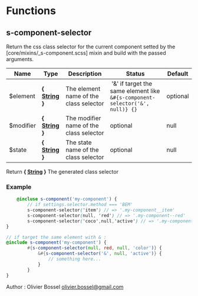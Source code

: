 # Functions


## s-component-selector

Return the css class selector for the current component setted by the [core/mixins/_s-component.scss] mixin
and build with the passed arguments.



Name  |  Type  |  Description  |  Status  |  Default
------------  |  ------------  |  ------------  |  ------------  |  ------------
$element  |  **{ [String](http://www.sass-lang.com/documentation/file.SASS_REFERENCE.html#sass-script-strings) }**  |  The element name of the class selector | '&' if target the same element like `&#{s-component-selector('&', null)} {}`  |  optional  |  null
$modifier  |  **{ [String](http://www.sass-lang.com/documentation/file.SASS_REFERENCE.html#sass-script-strings) }**  |  The modifier name of the class selector  |  optional  |  null
$state  |  **{ [String](http://www.sass-lang.com/documentation/file.SASS_REFERENCE.html#sass-script-strings) }**  |  The state name of the class selector  |  optional  |  null

Return **{ [String](http://www.sass-lang.com/documentation/file.SASS_REFERENCE.html#sass-script-strings) }** The generated class selector

### Example
```scss
	@incluse s-component('my-component') {
		// if settings.selector.method === 'BEM'
		s-component-selector('item') // => '.my-component__item'
		s-component-selector(null, 'red') // => '.my-component--red'
		s-component-selector('coco',null,'active') // => '.my-component__coco--active'
}

// if target the same element with & :
@include s-component('my-component') {
		#{s-component-selector(null, red, null, 'color')} {
			&#{s-component-selector('&', null, 'active')} {
				// something here...
			}
		}
}
```
Author : Olivier Bossel <olivier.bossel@gmail.com>